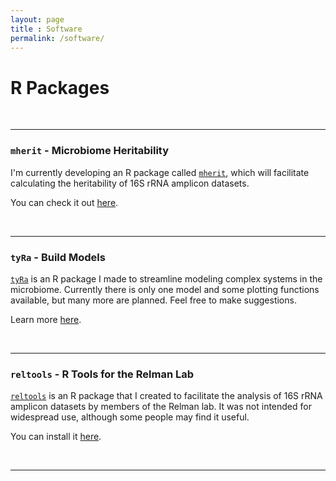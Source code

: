 ```yaml
---
layout: page
title : Software
permalink: /software/
---
```


<h1>R Packages</h1>

&nbsp;


***

<h3><code>mherit</code> - Microbiome Heritability</h3> 

I'm currently developing an R package called [<code>mherit</code>](https://danielsprockett.github.io/mherit/), which will facilitate calculating the heritability of 16S rRNA amplicon datasets.  

You can check it out [here](https://danielsprockett.github.io/mherit/).

&nbsp;

***

<h3><code>tyRa</code> - Build Models</h3>

[<code>tyRa</code>](https://github.com/DanielSprockett/tyRa) is an R package I made to streamline modeling complex systems in the microbiome. Currently there is only one model and some plotting functions available, but many more are planned. Feel free to make suggestions. 

Learn more [here](https://danielsprockett.github.io/tyRa/).

&nbsp;


***

<h3><code>reltools</code> - R Tools for the Relman Lab</h3>

[<code>reltools</code>](https://github.com/DanielSprockett/reltools) is an R package that I created to facilitate the analysis of 16S rRNA amplicon datasets by members of the Relman lab. It was not intended for widespread use, although some people may find it useful.

You can install it [here](https://github.com/DanielSprockett/reltools).

&nbsp;


***

&nbsp;


